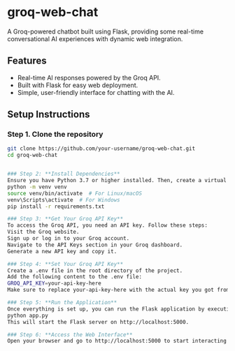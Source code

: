 # groq-web-chat
A Groq-powered chatbot built using Flask, providing some  real-time conversational AI experiences with dynamic web integration.

## Features
- Real-time AI responses powered by the Groq API.
- Built with Flask for easy web deployment.
- Simple, user-friendly interface for chatting with the AI.

## Setup Instructions

### Step 1. Clone the repository
```bash
git clone https://github.com/your-username/groq-web-chat.git
cd groq-web-chat


### Step 2: **Install Dependencies**
Ensure you have Python 3.7 or higher installed. Then, create a virtual environment and install the required dependencies:
python -m venv venv
source venv/bin/activate  # For Linux/macOS
venv\Scripts\activate  # For Windows
pip install -r requirements.txt

### Step 3: **Get Your Groq API Key**
To access the Groq API, you need an API key. Follow these steps:
Visit the Groq website.
Sign up or log in to your Groq account.
Navigate to the API Keys section in your Groq dashboard.
Generate a new API key and copy it.

### Step 4: **Set Your Groq API Key**
Create a .env file in the root directory of the project.
Add the following content to the .env file:
GROQ_API_KEY=your-api-key-here
Make sure to replace your-api-key-here with the actual key you got from Groq.

### Step 5: **Run the Application**
Once everything is set up, you can run the Flask application by executing the following command:
python app.py
This will start the Flask server on http://localhost:5000.

### Step 6: **Access the Web Interface**
Open your browser and go to http://localhost:5000 to start interacting with the Groq-powered chatbot. Type your questions in the input field and get real-time AI responses.
